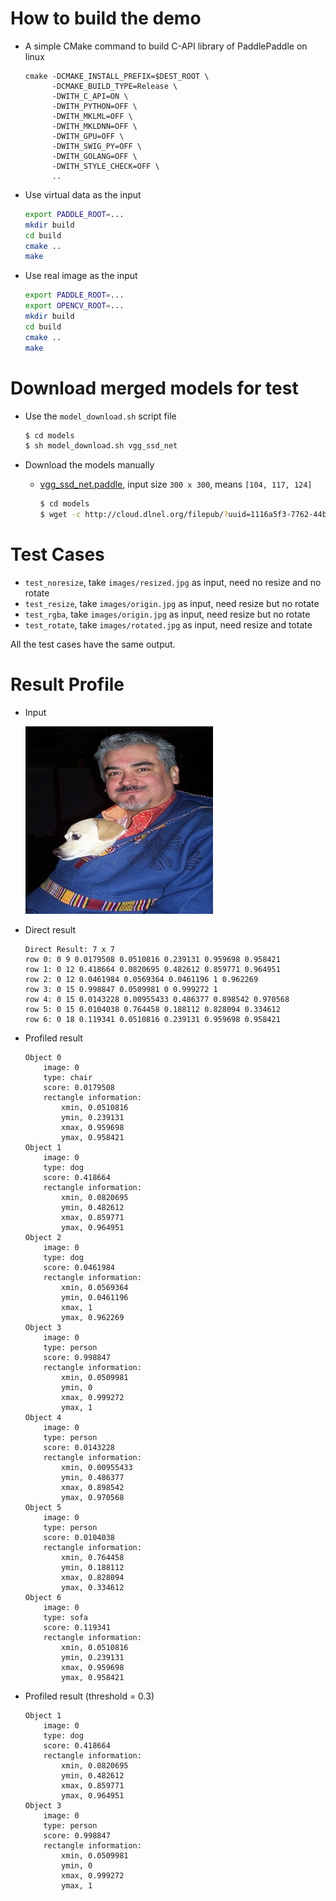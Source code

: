 # How to build the demo

- A simple CMake command to build C-API library of PaddlePaddle on linux
  ```
  cmake -DCMAKE_INSTALL_PREFIX=$DEST_ROOT \
        -DCMAKE_BUILD_TYPE=Release \
        -DWITH_C_API=ON \
        -DWITH_PYTHON=OFF \
        -DWITH_MKLML=OFF \
        -DWITH_MKLDNN=OFF \
        -DWITH_GPU=OFF \
        -DWITH_SWIG_PY=OFF \
        -DWITH_GOLANG=OFF \
        -DWITH_STYLE_CHECK=OFF \
        ..
  ```

- Use virtual data as the input
  ```bash
  export PADDLE_ROOT=...
  mkdir build
  cd build
  cmake ..
  make
  ```

- Use real image as the input
  ```bash
  export PADDLE_ROOT=...
  export OPENCV_ROOT=...
  mkdir build
  cd build
  cmake ..
  make
  ```

# Download merged models for test
  - Use the `model_download.sh` script file
    ```bash
    $ cd models
    $ sh model_download.sh vgg_ssd_net
    ```

  - Download the models manually
    - [vgg_ssd_net.paddle](http://cloud.dlnel.org/filepub/?uuid=1116a5f3-7762-44b5-82bb-9954159cb5d4), input size `300 x 300`, means `[104, 117, 124]`
      ```bash
      $ cd models
      $ wget -c http://cloud.dlnel.org/filepub/?uuid=1116a5f3-7762-44b5-82bb-9954159cb5d4 -O vgg_ssd_net.paddle
      ```

# Test Cases
- `test_noresize`, take `images/resized.jpg` as input, need no resize and no rotate
- `test_resize`, take `images/origin.jpg` as input, need resize but no rotate
- `test_rgba`, take `images/origin.jpg` as input, need resize but no rotate
- `test_rotate`, take `images/rotated.jpg` as input, need resize and totate

All the test cases have the same output.

# Result Profile
- Input

  ![image](./images/resized.jpg)

- Direct result
  ```text
  Direct Result: 7 x 7
  row 0: 0 9 0.0179508 0.0510816 0.239131 0.959698 0.958421
  row 1: 0 12 0.418664 0.0820695 0.482612 0.859771 0.964951
  row 2: 0 12 0.0461984 0.0569364 0.0461196 1 0.962269
  row 3: 0 15 0.998847 0.0509981 0 0.999272 1
  row 4: 0 15 0.0143228 0.00955433 0.486377 0.898542 0.970568
  row 5: 0 15 0.0104038 0.764458 0.188112 0.828094 0.334612
  row 6: 0 18 0.119341 0.0510816 0.239131 0.959698 0.958421
  ```

- Profiled result
  ```text
  Object 0
      image: 0
      type: chair
      score: 0.0179508
      rectangle information:
          xmin, 0.0510816
          ymin, 0.239131
          xmax, 0.959698
          ymax, 0.958421
  Object 1
      image: 0
      type: dog
      score: 0.418664
      rectangle information:
          xmin, 0.0820695
          ymin, 0.482612
          xmax, 0.859771
          ymax, 0.964951
  Object 2
      image: 0
      type: dog
      score: 0.0461984
      rectangle information:
          xmin, 0.0569364
          ymin, 0.0461196
          xmax, 1
          ymax, 0.962269
  Object 3
      image: 0
      type: person
      score: 0.998847
      rectangle information:
          xmin, 0.0509981
          ymin, 0
          xmax, 0.999272
          ymax, 1
  Object 4
      image: 0
      type: person
      score: 0.0143228
      rectangle information:
          xmin, 0.00955433
          ymin, 0.486377
          xmax, 0.898542
          ymax, 0.970568
  Object 5
      image: 0
      type: person
      score: 0.0104038
      rectangle information:
          xmin, 0.764458
          ymin, 0.188112
          xmax, 0.828094
          ymax, 0.334612
  Object 6
      image: 0
      type: sofa
      score: 0.119341
      rectangle information:
          xmin, 0.0510816
          ymin, 0.239131
          xmax, 0.959698
          ymax, 0.958421
  ```

- Profiled result (threshold = 0.3)
  ```text
  Object 1
      image: 0
      type: dog
      score: 0.418664
      rectangle information:
          xmin, 0.0820695
          ymin, 0.482612
          xmax, 0.859771
          ymax, 0.964951
  Object 3
      image: 0
      type: person
      score: 0.998847
      rectangle information:
          xmin, 0.0509981
          ymin, 0
          xmax, 0.999272
          ymax, 1
  ```

